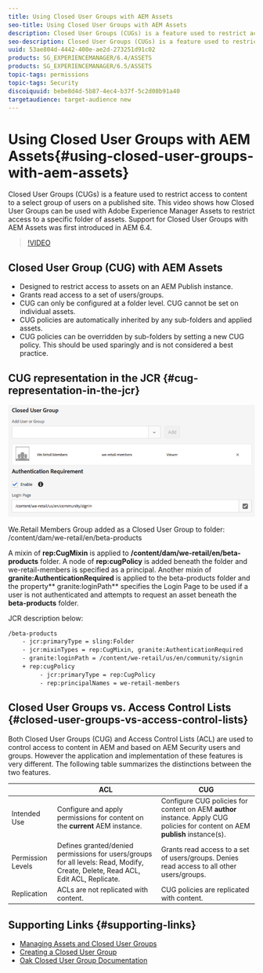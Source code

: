 ```yaml
---
title: Using Closed User Groups with AEM Assets
seo-title: Using Closed User Groups with AEM Assets
description: Closed User Groups (CUGs) is a feature used to restrict access to content to a select group of users on a published site. This video shows how Closed User Groups can be used with Adobe Experience Manager Assets to restrict access to a specific folder of assets. Support for Closed User Groups with AEM Assets was first introduced in AEM 6.4. 
seo-description: Closed User Groups (CUGs) is a feature used to restrict access to content to a select group of users on a published site. This video shows how Closed User Groups can be used with Adobe Experience Manager Assets to restrict access to a specific folder of assets. Support for Closed User Groups with AEM Assets was first introduced in AEM 6.4. 
uuid: 53ae804d-4442-400e-ae2d-273251d91c02
products: SG_EXPERIENCEMANAGER/6.4/ASSETS
products: SG_EXPERIENCEMANAGER/6.5/ASSETS
topic-tags: permissions
topic-tags: Security
discoiquuid: bebe8d4d-5b87-4ec4-b37f-5c2d08b91a40
targetaudience: target-audience new
---
```


# Using Closed User Groups with AEM Assets{#using-closed-user-groups-with-aem-assets}

Closed User Groups (CUGs) is a feature used to restrict access to content to a select group of users on a published site. This video shows how Closed User Groups can be used with Adobe Experience Manager Assets to restrict access to a specific folder of assets. Support for Closed User Groups with AEM Assets was first introduced in AEM 6.4.

>[!VIDEO](https://video.tv.adobe.com/v/22155?quality=9)

## Closed User Group (CUG) with AEM Assets

* Designed to restrict access to assets on an AEM Publish instance.
* Grants read access to a set of users/groups.
* CUG can only be configured at a folder level. CUG cannot be set on individual assets.
* CUG policies are automatically inherited by any sub-folders and applied assets.
* CUG policies can be overridden by sub-folders by setting a new CUG policy. This should be used sparingly and is not considered a best practice.

## CUG representation in the JCR {#cug-representation-in-the-jcr}

![CUG representation in the JCR](assets/2018-04-12_at_1_17pm.png)

We.Retail Members Group added as a Closed User Group to folder: /content/dam/we-retail/en/beta-products

A mixin of **rep:CugMixin** is applied to **/content/dam/we-retail/en/beta-products** folder. A node of **rep:cugPolicy** is added beneath the folder and we-retail-members is specified as a principal. Another mixin of **granite:AuthenticationRequired** is applied to the beta-products folder and the property** granite:loginPath** specifies the Login Page to be used if a user is not authenticated and attempts to request an asset beneath the **beta-products** folder.

JCR description below:

```xml
/beta-products
    - jcr:primaryType = sling:Folder
    - jcr:mixinTypes = rep:CugMixin, granite:AuthenticationRequired
    - granite:loginPath = /content/we-retail/us/en/community/signin
    + rep:cugPolicy
         - jcr:primaryType = rep:CugPolicy
         - rep:principalNames = we-retail-members

```

## Closed User Groups vs. Access Control Lists {#closed-user-groups-vs-access-control-lists}

Both Closed User Groups (CUG) and Access Control Lists (ACL) are used to control access to content in AEM and based on AEM Security users and groups. However the application and implementation of these features is very different. The following table summarizes the distinctions between the two features.

| |ACL |CUG |
|---|---|---|
| Intended Use |Configure and apply permissions for content on the **current** AEM instance. |Configure CUG policies for content on AEM **author** instance. Apply CUG policies for content on AEM **publish** instance(s). |
| Permission Levels |Defines granted/denied permissions for users/groups for all levels: Read, Modify, Create, Delete, Read ACL, Edit ACL, Replicate. |Grants read access to a set of users/groups. Denies read access to all other users/groups. |
| Replication |ACLs are not replicated with content. |CUG policies are replicated with content. |

## Supporting Links {#supporting-links}

* [Managing Assets and Closed User Groups](https://helpx.adobe.com/experience-manager/6-4/assets/using/managing-assets-touch-ui.html#ClosedUserGroup)
* [Creating a Closed User Group](https://helpx.adobe.com/experience-manager/6-4/sites/administering/using/cug.html)
* [Oak Closed User Group Documentation](https://jackrabbit.apache.org/oak/docs/security/authorization/cug.html)
